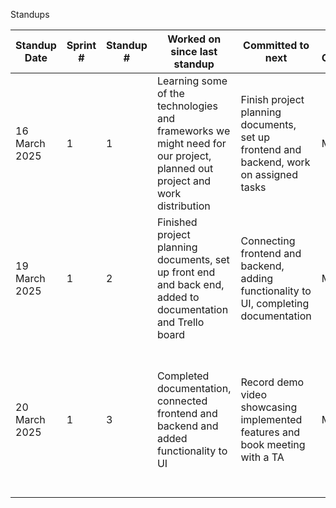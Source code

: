 Standups

| Standup Date       | Sprint # | Standup # | Worked on since last standup | Committed to next | Estimated Completion | Any Blockers |
|------------|---------|-----------|-------------------------------|-------------------|----------------------|-----------|
| 16 March 2025 | 1       | 1         | Learning some of the technologies and frameworks we might need for our project, planned out project and work distribution   | Finish project planning documents, set up frontend and backend, work on assigned tasks| March 18 | None currently |
| 19 March 2025 | 1       | 2         | Finished project planning documents, set up front end and back end, added to documentation and Trello board                             | Connecting frontend and backend, adding functionality to UI, completing documentation                 | March 20                      | Information must be sent sent to controllers before they can be worked on further           |
| 20 March 2025 | 1       | 3         | Completed documentation, connected frontend and backend and added functionality to UI                              | Record demo video showcasing implemented features and book meeting with a TA                  | Mar 20                    | Working around team members' times and availability to meetup for demo recording and for meeting with the TA         | 
